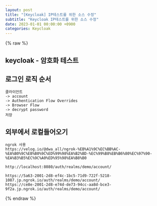 ```yaml
---
layout: post
title: "[Keycloak] IP테스트를 위한 소스 수정"
subtitle: "Keycloak IP테스트를 위한 소스 수정"
date: 2023-01-01 00:00:00 +0900
categories: Keycloak
---
```

{% raw %}
## keycloak - 암호화 테스트  
  
## 로그인 로직 순서  
	클라이언트  
	-> account  
	-> Authentication Flow Overrides  
	-> Browser Flow  
	-> decrypt password  
	저장  
  
## 외부에서 로컬들어오기  
	ngrok 사용  
	https://velog.io/@dwa_all/ngrok-%EB%A1%9C%EC%BB%AC-%EA%B0%9C%EB%B0%9C%ED%99%98%EA%B2%BD-%EC%99%B8%EB%B6%80%EC%97%90-%EA%B3%B5%EC%9C%A0%ED%95%98%EA%B8%B0  
  
	http://localhost:8080/auth/realms/demo/account/  
  
	https://5a63-2001-2d8-ef4c-1bc5-71d9-722f-5218-1087.jp.ngrok.io/auth/realms/demo/account/  
	https://ce8e-2001-2d8-e74d-de73-94cc-aa8d-bce3-9f2a.jp.ngrok.io/auth/realms/demo/account/  

{% endraw %}
